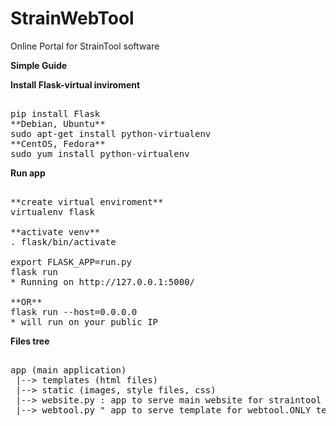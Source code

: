 # StrainWebTool
Online Portal for StrainTool software 

**Simple Guide**

**Install Flask-virtual inviroment**
<pre id="block-samp"><samp>
pip install Flask
**Debian, Ubuntu**
sudo apt-get install python-virtualenv
**CentOS, Fedora**
sudo yum install python-virtualenv
</samp></pre>

**Run app**
<pre id="block-samp"><samp>
**create virtual enviroment**
virtualenv flask

**activate venv**
. flask/bin/activate

export FLASK_APP=run.py
flask run
* Running on http://127.0.0.1:5000/

**OR**
flask run --host=0.0.0.0
* will run on your public IP
</samp></pre>


**Files tree**
<pre id="block-samp"><samp>
app (main application)
 |--> templates (html files)
 |--> static (images, style files, css)
 |--> website.py : app to serve main website for straintool
 |--> webtool.py " app to serve template for webtool.ONLY template
</samp></pre>
